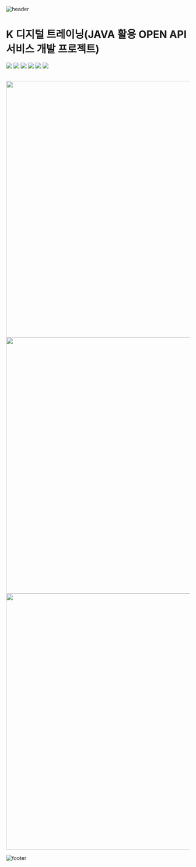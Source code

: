 ![header](https://capsule-render.vercel.app/api?type=waving&height=250&color=0:FDFFAE,100:9BE8D8,500:78C1F3&text=city%20farmer&fontColor=7FB77E)
# K 디지털 트레이닝(JAVA 활용 OPEN API 서비스 개발 프로젝트)

<img src="https://img.shields.io/badge/intellijidea-000000?style=for-the-badge&logo=intellijidea&logoColor=white"> <img src="https://img.shields.io/badge/swagger-85EA2D?style=for-the-badge&logo=swagger&logoColor=black"> <img src="https://img.shields.io/badge/html5-E34F26?style=for-the-badge&logo=html5&logoColor=white"> <img src="https://img.shields.io/badge/css3-1572B6?style=for-the-badge&logo=css3&logoColor=white"> <img src="https://img.shields.io/badge/Postman-FF6C37?style=for-the-badge&logo=Postman&logoColor=white"> <img src="https://img.shields.io/badge/Spring Boot-6DB33F?style=for-the-badge&logo=springboot&logoColor=white"> <br><br>

<img src="https://github.com/KoYujung/K_JAVA_API/assets/117340853/671d4180-5a55-44c2-ae22-141ef2b43bf7" width="700"/>
<img src="https://github.com/KoYujung/K_JAVA_API/assets/117340853/c9d96e29-221f-466c-94ea-d6dbece48dca" width="700"/>
<img src="https://github.com/KoYujung/K_JAVA_API/assets/117340853/9fb1851d-91ca-43b7-96c0-9512950fc2fd" width="700"/>

![footer](https://capsule-render.vercel.app/api?type=waving&color=9BE8D8&height=100&section=footer)
